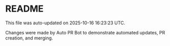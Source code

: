 # README

This file was auto-updated on 2025-10-16 16:23:23 UTC.

Changes were made by Auto PR Bot to demonstrate automated updates, PR creation, and merging.

